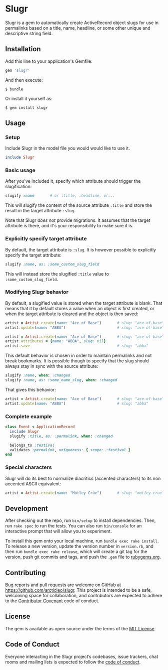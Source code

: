# Slugr

Slugr is a gem to automatically create ActiveRecord object slugs for use in permalinks based on a title, name, headline, or some other unique and descriptive string field.

## Installation

Add this line to your application's Gemfile:

```ruby
gem 'slugr'
```

And then execute:

    $ bundle

Or install it yourself as:

    $ gem install slugr

## Usage

### Setup

Include Slugr in the model file you would would like to use it.

```ruby
include Slugr
```

### Basic usage

After you've included it, specify which attribute should trigger the slugification:

```ruby
slugify :name       # or :title, :headline, or... 
```

This will slugify the content of the source attribute `:title` and store the result in the target attribute `:slug`. 

Note that Slugr _does not_ provide migrations. It assumes that the target attribute is there, and it's your responsibility to make sure it is.

### Explicitly specify target attribute

By default, the target attribute is `:slug`. It is however possible to explicitly specify the target attribute:

```ruby
slugify :name, as: :some_custom_slug_field
```

This will instead store the slugified `:title` value to `:some_custom_slug_field`.

### Modifying Slugr behavior

By default, a slugified value is stored when the target attribute is blank. That means that it by default stores a value when an object is first created, or when the target attribute is cleared and the object is then saved:

```ruby
artist = Artist.create(name: "Ace of Base")       # slug: "ace-of-base"
artist.update(name: "ABBA")                       # slug: "ace-of-base" (still)

artist = Artist.create(name: "Ace of Base")       # slug: "ace-of-base"
artist.attributes = {name: "ABBA", slug: nil}
artist.save                                       # slug: "abba"
```

This default behavior is chosen in order to maintain permalinks and not break bookmarks. It is possible though to specify that the slug should always stay in sync with the source attribute:

```ruby
slugify :name, when: :changed
slugify :name, as: :some_name_slug, when: :changed
```

That gives this behavior: 

```ruby
artist = Artist.create(name: "Ace of Base")       # slug: "ace-of-base"
artist.update(name: "ABBA")                       # slug: "abba"
```

### Complete example

```ruby
class Event < ApplicationRecord
  include Slugr
  slugify :title, as: :permalink, when: :changed

  belongs_to :festival
  validates :permalink, uniqueness: { scope: :festival }
end
```

### Special characters

Slugr will do its best to normalize diacritics (accented characters) to its non accented ASCII equivalent:

```ruby
artist = Artist.create(name: "Mötley Crüe")       # slug: "motley-crue"
```

## Development

After checking out the repo, run `bin/setup` to install dependencies. Then, run `rake spec` to run the tests. You can also run `bin/console` for an interactive prompt that will allow you to experiment.

To install this gem onto your local machine, run `bundle exec rake install`. To release a new version, update the version number in `version.rb`, and then run `bundle exec rake release`, which will create a git tag for the version, push git commits and tags, and push the `.gem` file to [rubygems.org](https://rubygems.org).

## Contributing

Bug reports and pull requests are welcome on GitHub at https://github.com/arcticleo/slugr. This project is intended to be a safe, welcoming space for collaboration, and contributors are expected to adhere to the [Contributor Covenant](http://contributor-covenant.org) code of conduct.

## License

The gem is available as open source under the terms of the [MIT License](https://opensource.org/licenses/MIT).

## Code of Conduct

Everyone interacting in the Slugr project’s codebases, issue trackers, chat rooms and mailing lists is expected to follow the [code of conduct](https://github.com/arcticleo/slugr/blob/master/CODE_OF_CONDUCT.md).
